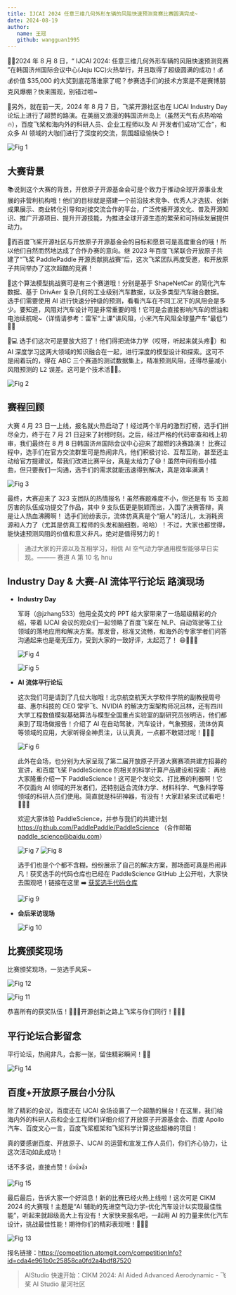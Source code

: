 ```yaml
---
title: IJCAI 2024 任意三维几何外形车辆的风阻快速预测竞赛比赛圆满完成~
date: 2024-08-19
author:
   name: 王冠
   github: wangguan1995
---
```


🎉🎉2024 年 8 月 8 日，“ IJCAI 2024: 任意三维几何外形车辆的风阻快速预测竞赛 ”在韩国济州国际会议中心(Jeju ICC)火热举行，并且取得了超级圆满的成功！💰💰价值 $35,000 的大奖到底花落谁家了呢？参赛选手们的技术方案是不是赛博朋克风爆棚？快来围观，别错过啦~

👀另外，就在前一天，2024 年 8 月 7 日，飞桨开源社区也在 IJCAI Industry Day 论坛上进行了超赞的路演。在美丽又浪漫的韩国济州岛上（虽然天气有点热哈哈🔥），百度飞桨和海内外的科研人员、企业工程师以及 AI 开发者们成功“汇合”，和众多 AI 领域的大咖们进行了深度的交流，氛围超级愉快😊！

![Fig 1](../images/ijcai-2024-competition/fig1.png)

## 大赛背景

📚说到这个大赛的背景，开放原子开源基金会可是个致力于推动全球开源事业发展的非营利机构哦！他们的目标就是搭建一个前沿技术竞争、优秀人才选拔、创新成果展示、商业转化引导和对接交流合作的平台，广泛传播开源文化、普及开源知识、推广开源项目、提升开源技能，为推进全球开源生态的繁荣和可持续发展提供动力。

🤝而百度飞桨开源社区与开放原子开源基金会的目标和愿景可是高度重合的哦！所以他们自然而然地达成了合作办赛的意向。继 2023 年百度飞桨联合开放原子共建了“飞桨 PaddlePaddle 开源贡献挑战赛”后，这次飞桨团队再度受邀，和开放原子共同举办了这次超酷的竞赛！

🏁这个算法模型挑战赛可是有三个赛道哦！分别是基于 ShapeNetCar 的简化汽车数据、基于 DrivAer 复杂几何的工业级别汽车数据，以及多类型汽车融合数据。选手们需要使用 AI 进行快速分钟级的预测，看看汽车在不同工况下的风阻会是多少。要知道，风阻对汽车设计可是非常重要的哦！它可是会直接影响汽车的燃油和电池续航呢~（详情请参考：雷军“上课”讲风阻，小米汽车风阻全球量产车“最低”）🚗💨

🧠💻 选手们这次可是要放大招了！他们得把流体力学（哎呀，听起来就头疼🤯）和 AI 深度学习这两大领域的知识融合在一起，进行深度的模型设计和探索。这可不是闹着玩的，得在 ABC 三个赛道的测试数据集上，精准预测风阻，还得尽量减小风阻预测的 L2 误差。这可是个技术活🚀💨。

![Fig 2](../images/ijcai-2024-competition/fig2.png)

## 赛程回顾

大赛 4 月 23 日一上线，报名就火热启动了！经过两个半月的激烈打榜，选手们拼尽全力，终于在 7 月 21 日迎来了封榜时刻。之后，经过严格的代码审查和线上初审，我们最终在 8 月 8 日韩国济州国际会议中心迎来了超燃的决赛路演！
比赛过程中，选手们在官方交流群里可是热闹非凡，他们积极讨论、互帮互助，甚至还主动给官方提建议，帮我们改进比赛平台，真是太给力了😄！虽然中间有些小插曲，但只要我们一沟通，选手们的需求就能迅速得到解决，真是效率满满！

![Fig 3](../images/ijcai-2024-competition/fig3.png)

最终，大赛迎来了 323 支团队的热情报名！虽然赛题难度不小，但还是有 15 支超厉害的队伍成功提交了作品，其中 9 支队伍更是脱颖而出，入围了决赛答辩，真是让人热血沸腾啊！
选手们纷纷表示，流体仿真真是个“磨人”的活儿，太消耗资源和人力了（尤其是仿真工程师的头发和脑细胞，哈哈）！不过，大家也都觉得，能快速预测风阻的价值和意义非凡，绝对是值得努力的！

> 通过大家的开源以及互相学习，相信 AI 空气动力学通用模型能够早日实现。——— 赛道 A 第 10 名 hnu

## Industry Day & 大赛-AI 流体平行论坛 路演现场

- **Industry Day**

   军哥（@jzhang533）他用全英文的 PPT 给大家带来了一场超级精彩的介绍，带着 IJCAI 会议的观众们一起领略了百度飞桨在 NLP、自动驾驶等工业领域的落地应用和解决方案。那发音，标准又流畅，和海外的专家学者们问答沟通起来也是毫无压力，受到大家的一致好评，太起范了！ 😄🎉🎉🎉

   ![Fig 4](../images/ijcai-2024-competition/fig4.png)

   ![Fig 5](../images/ijcai-2024-competition/fig5.jpg)

- **AI 流体平行论坛**

   这次我们可是请到了几位大咖哦！北京航空航天大学软件学院的副教授周号益、惠尔科技的 CEO 常宇飞、NVIDIA 的解决方案架构师况吕林，还有四川大学工程数值模拟基础算法与模型全国重点实验室的副研究员张明洁，他们都来到了现场做报告！介绍了 AI 在自动驾驶，汽车设计，气象预报，流体仿真等领域的应用，大家听得全神贯注，认认真真，一点都不敢错过呢！👏👏👏

   ![Fig 6](../images/ijcai-2024-competition/fig6.jpg)

   此外在会场，也分别为大家呈现了第二届开放原子开源大赛赛项共建方招募的宣讲，和百度飞桨 PaddleScience 的相关的科学计算产品建设和探索：
   再给大家隆重介绍一下 PaddleScience！这可是个发论文、打比赛的利器啊！它不仅面向 AI 领域的开发者们，还特别适合流体力学、材料科学、气象科学等领域的科研人员们使用。简直就是科研神器，有没有！大家赶紧来试试看吧！🎉🎉🎉

   欢迎大家体验 PaddleScience，并参与我们的共建计划 https://github.com/PaddlePaddle/PaddleScience （合作邮箱 paddle_science@baidu.com）

   ![Fig 7](../images/ijcai-2024-competition/fig7.jpg)
   ![Fig 8](../images/ijcai-2024-competition/fig8.jpg)

   选手们也是个个都不含糊，纷纷展示了自己的解决方案，那场面可真是热闹非凡！获奖选手的代码仓库也已经在 PaddleScience GitHub 上公开啦，大家快去围观吧！链接在这里 ➡️ [获奖选手代码仓库](https://github.com/PaddlePaddle/PaddleScience/tree/develop/jointContribution/IJCAI_2024)

   ![Fig 9](../images/ijcai-2024-competition/fig9.png)

- **会后采访现场**

   ![Fig 10](../images/ijcai-2024-competition/fig10.jpg)

## 比赛颁奖现场

比赛颁奖现场，一览选手风采~

![Fig 12](../images/ijcai-2024-competition/fig12.png)

![Fig 11](../images/ijcai-2024-competition/fig11.png)

恭喜所有的获奖队伍！🎉🎉🎉开源创新之路上飞桨与你们同行！🚀🚀🚀

## 平行论坛合影留念

平行论坛，热闹非凡，合影一张，留住精彩瞬间！📸🎉

![Fig 14](../images/ijcai-2024-competition/fig14.jpg)

## 百度+开放原子展台小分队

除了精彩的会议，百度还在 IJCAI 会场设置了一个超酷的展台！在这里，我们给海内外的科研人员和企业工程师们详细介绍了开放原子开源基金会、百度 Apollo 汽车、百度文心一言，百度飞桨框架和飞桨科学计算这些超棒的项目！

真的要感谢百度、开放原子、IJCAI 的运营和宣发工作人员们，你们齐心协力，让这次活动如此成功！

话不多说，直接点赞！👍👍👍

![Fig 15](../images/ijcai-2024-competition/fig15.png)

最后最后，告诉大家一个好消息！新的比赛已经火热上线啦！这次可是 CIKM 2024 的大赛哦！主题是“AI 辅助的先进空气动力学-优化汽车设计以实现最佳性能”，听起来就超级高大上有没有！大家快来报名吧，一起用 AI 的力量来优化汽车设计，挑战最佳性能！期待你们的精彩表现哦！🎉🎉🎉

![Fig 13](../images/ijcai-2024-competition/fig13.png)

报名链接：https://competition.atomgit.com/competitionInfo?id=cda4e961b0c25858ca0fd2a4bdf87520

> AIStudio 快速开始：CIKM 2024: AI Aided Advanced Aerodynamic - 飞桨 AI Studio 星河社区

